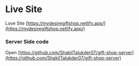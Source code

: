 # Live Site

Love Site [https://mydesiregiftshop.netlify.app/](https://mydesiregiftshop.netlify.app/)



### Server Side code

Open [https://github.com/ShakilTalukder07/gift-shop-server](https://github.com/ShakilTalukder07/gift-shop-server) 


